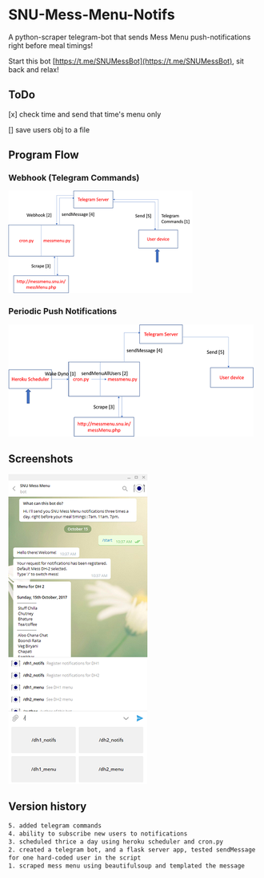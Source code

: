 # SNU-Mess-Menu-Notifs

A python-scraper telegram-bot that sends Mess Menu push-notifications right before meal timings!

Start this bot [https://t.me/SNUMessBot](https://t.me/SNUMessBot), sit back and relax!

## ToDo

[x] check time and send that time's menu only

[] save users obj to a file

## Program Flow

### Webhook (Telegram Commands) 

![flow1](/imgs/flow1.png)





### Periodic Push Notifications

![flow2](/imgs/flow2.png)

## Screenshots

![screenshot](/imgs/screenshot.png)

## Version history
	5. added telegram commands
	4. ability to subscribe new users to notifications
	3. scheduled thrice a day using heroku scheduler and cron.py
	2. created a telegram bot, and a flask server app, tested sendMessage for one hard-coded user in the script
	1. scraped mess menu using beautifulsoup and templated the message